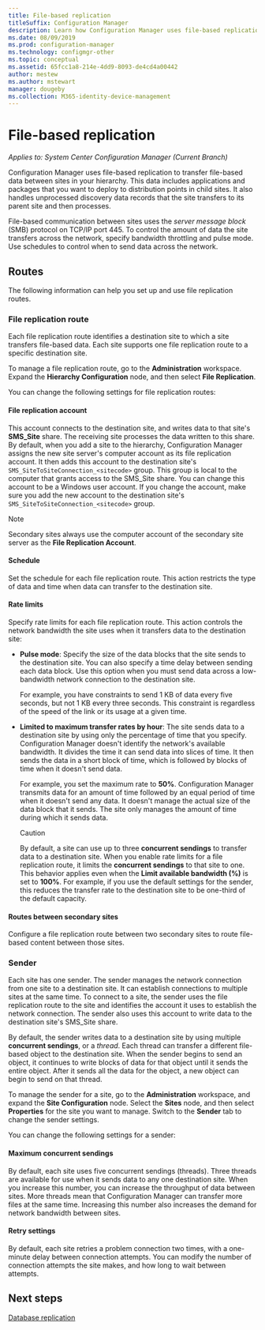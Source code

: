 ```yaml
---
title: File-based replication
titleSuffix: Configuration Manager
description: Learn how Configuration Manager uses file-based replication to transfer data between sites in your hierarchy
ms.date: 08/09/2019
ms.prod: configuration-manager
ms.technology: configmgr-other
ms.topic: conceptual
ms.assetid: 65fcc1a8-214e-4dd9-8093-de4cd4a00442
author: mestew
ms.author: mstewart
manager: dougeby
ms.collection: M365-identity-device-management
---
```


# File-based replication

*Applies to: System Center Configuration Manager (Current Branch)*

Configuration Manager uses file-based replication to transfer file-based data between sites in your hierarchy. This data includes applications and packages that you want to deploy to distribution points in child sites. It also handles unprocessed discovery data records that the site transfers to its parent site and then processes.  

File-based communication between sites uses the *server message block* (SMB) protocol on TCP/IP port 445. To control the amount of data the site transfers across the network, specify bandwidth throttling and pulse mode. Use schedules to control when to send data across the network.  

## <a name="bkmk_routes"></a> Routes

The following information can help you set up and use file replication routes.  

### File replication route

Each file replication route identifies a destination site to which a site transfers file-based data. Each site supports one file replication route to a specific destination site.  

To manage a file replication route, go to the **Administration** workspace. Expand the **Hierarchy Configuration** node, and then select **File Replication**.  

You can change the following settings for file replication routes:  

#### File replication account

This account connects to the destination site, and writes data to that site's **SMS_Site** share. The receiving site processes the data written to this share. By default, when you add a site to the hierarchy, Configuration Manager assigns the new site server's computer account as its file replication account. It then adds this account to the destination site's `SMS_SiteToSiteConnection_<sitecode>` group. This group is local to the computer that grants access to the SMS_Site share. You can change this account to be a Windows user account. If you change the account, make sure you add the new account to the destination site's `SMS_SiteToSiteConnection_<sitecode>` group.  

> [!NOTE]  
> Secondary sites always use the computer account of the secondary site server as the **File Replication Account**.  

#### Schedule

Set the schedule for each file replication route. This action restricts the type of data and time when data can transfer to the destination site.  

#### Rate limits

Specify rate limits for each file replication route. This action controls the network bandwidth the site uses when it transfers data to the destination site:  

- **Pulse mode**: Specify the size of the data blocks that the site sends to the destination site. You can also specify a time delay between sending each data block. Use this option when you must send data across a low-bandwidth network connection to the destination site.

    For example, you have constraints to send 1 KB of data every five seconds, but not 1 KB every three seconds. This constraint is regardless of the speed of the link or its usage at a given time.

- **Limited to maximum transfer rates by hour**: The site sends data to a destination site by using only the percentage of time that you specify. Configuration Manager doesn't identify the network's available bandwidth. It divides the time it can send data into slices of time. It then sends the data in a short block of time, which is followed by blocks of time when it doesn't send data.

    For example, you set the maximum rate to **50%**. Configuration Manager transmits data for an amount of time followed by an equal period of time when it doesn't send any data. It doesn't manage the actual size of the data block that it sends. The site only manages the amount of time during which it sends data.  

    > [!CAUTION]  
    > By default, a site can use up to three **concurrent sendings** to transfer data to a destination site. When you enable rate limits for a file replication route, it limits the **concurrent sendings** to that site to one. This behavior applies even when the **Limit available bandwidth (%)** is set to **100%**. For example, if you use the default settings for the sender, this reduces the transfer rate to the destination site to be one-third of the default capacity.  

#### Routes between secondary sites

Configure a file replication route between two secondary sites to route file-based content between those sites.  


### Sender

Each site has one sender. The sender manages the network connection from one site to a destination site. It can establish connections to multiple sites at the same time. To connect to a site, the sender uses the file replication route to the site and identifies the account it uses to establish the network connection. The sender also uses this account to write data to the destination site's SMS_Site share.  

By default, the sender writes data to a destination site by using multiple **concurrent sendings**, or a *thread*. Each thread can transfer a different file-based object to the destination site. When the sender begins to send an object, it continues to write blocks of data for that object until it sends the entire object. After it sends all the data for the object, a new object can begin to send on that thread.  

To manage the sender for a site, go to the **Administration** workspace, and expand the **Site Configuration** node. Select the **Sites** node, and then select **Properties** for the site you want to manage. Switch to the **Sender** tab to change the sender settings.  

You can change the following settings for a sender:  

#### Maximum concurrent sendings

By default, each site uses five concurrent sendings (threads). Three threads are available for use when it sends data to any one destination site. When you increase this number, you can increase the throughput of data between sites. More threads mean that Configuration Manager can transfer more files at the same time. Increasing this number also increases the demand for network bandwidth between sites.  

#### Retry settings

By default, each site retries a problem connection two times, with a one-minute delay between connection attempts. You can modify the number of connection attempts the site makes, and how long to wait between attempts.  


## Next steps

[Database replication](/sccm/core/plan-design/hierarchy/database-replication)
